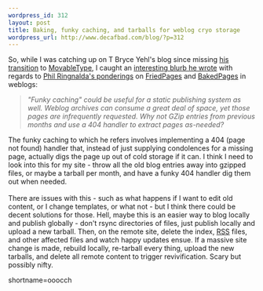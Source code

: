 ```yaml
--- 
wordpress_id: 312
layout: post
title: Baking, funky caching, and tarballs for weblog cryo storage
wordpress_url: http://www.decafbad.com/blog/?p=312
---
```

So, while I was catching up on T Bryce Yehl's blog since missing <a href="http://www.ntwizards.net/blog/2002/11/04/so_long_radio.html">his transition</a> to <a href="http://www.decafbad.com/twiki/bin/view/Main/MovableType">MovableType</a>, I caught an <a href="http://www.ntwizards.net/blog/2002/11/18/dynamic_vs_static.html">interesting blurb he wrote</a> with regards to <a href="http://philringnalda.com/archives/002388.php">Phil Ringnalda's ponderings</a> on <a href="http://www.decafbad.com/twiki/bin/view/Main/FriedPages">FriedPages</a> and <a href="http://www.decafbad.com/twiki/bin/view/Main/BakedPages">BakedPages</a> in weblogs:<blockquote><i>"Funky caching" could be useful for a static publishing system as well. Weblog archives can consume a great deal of space, yet those pages are infrequently requested. Why not GZip entries from previous months and use a 404 handler to extract pages as-needed?</i></blockquote>The funky caching to which he refers involves implementing a 404 (page not found) handler that, instead of just supplying condolences for a missing page, actually digs the page up out of cold storage if it can.  I think I need to look into this for my site - throw all the old blog entries away into gzipped files, or maybe a tarball per month, and have a funky 404 handler dig them out when needed.
<br /><br />
There are issues with this - such as what happens if I want to edit old content, or I change templates, or what not - but I think there could be decent solutions for those.  Hell, maybe this is an easier way to blog locally and publish globally - don't rsync directories of files, just publish locally and upload a new tarball.  Then, on the remote site, delete the index, <a href="http://www.decafbad.com/twiki/bin/view/Main/RSS">RSS</a> files, and other affected files and watch happy updates ensue.  If a massive site change is made, rebuild locally, re-tarball every thing, upload the new tarballs, and delete all remote content to trigger revivification.  Scary but possibly nifty.
<!--more-->
shortname=ooocch
